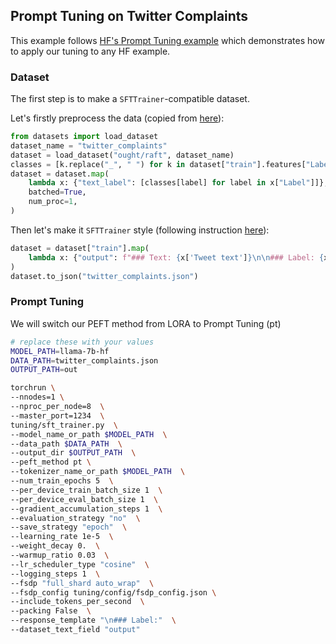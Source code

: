 ## Prompt Tuning on Twitter Complaints

This example follows [HF's Prompt Tuning example](https://huggingface.co/docs/peft/main/en/task_guides/clm-prompt-tuning)
which demonstrates how to apply our tuning to any HF example.

### Dataset

The first step is to make a `SFTTrainer`-compatible dataset. 

Let's firstly preprocess the data (copied from [here](https://huggingface.co/docs/peft/main/en/task_guides/clm-prompt-tuning#load-dataset)):
```python
from datasets import load_dataset
dataset_name = "twitter_complaints"
dataset = load_dataset("ought/raft", dataset_name)
classes = [k.replace("_", " ") for k in dataset["train"].features["Label"].names]
dataset = dataset.map(
    lambda x: {"text_label": [classes[label] for label in x["Label"]]},
    batched=True,
    num_proc=1,
)
```
Then let's make it `SFTTrainer` style (following instruction [here](https://huggingface.co/docs/trl/main/en/sft_trainer#format-your-input-prompts)):
```python
dataset = dataset["train"].map(
    lambda x: {"output": f"### Text: {x['Tweet text']}\n\n### Label: {x['text_label']}"},
)
dataset.to_json("twitter_complaints.json")
```

### Prompt Tuning
We will switch our PEFT method from LORA to Prompt Tuning (pt)
```bash
# replace these with your values
MODEL_PATH=llama-7b-hf
DATA_PATH=twitter_complaints.json
OUTPUT_PATH=out

torchrun \
--nnodes=1 \
--nproc_per_node=8  \
--master_port=1234  \
tuning/sft_trainer.py  \
--model_name_or_path $MODEL_PATH  \
--data_path $DATA_PATH  \
--output_dir $OUTPUT_PATH  \
--peft_method pt \
--tokenizer_name_or_path $MODEL_PATH  \
--num_train_epochs 5  \
--per_device_train_batch_size 1  \
--per_device_eval_batch_size 1  \
--gradient_accumulation_steps 1  \
--evaluation_strategy "no"  \
--save_strategy "epoch"  \
--learning_rate 1e-5  \
--weight_decay 0.  \
--warmup_ratio 0.03  \
--lr_scheduler_type "cosine"  \
--logging_steps 1  \
--fsdp "full_shard auto_wrap"  \
--fsdp_config tuning/config/fsdp_config.json \
--include_tokens_per_second  \
--packing False  \
--response_template "\n### Label:"  \
--dataset_text_field "output" 
```